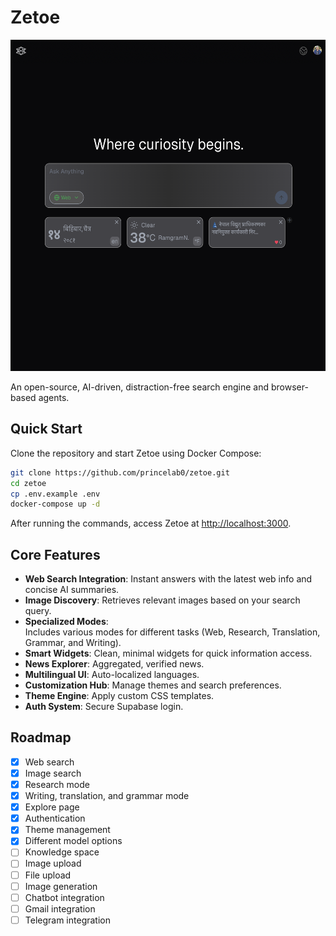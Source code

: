 # Zetoe

<img src="/docs/cover_image.png" alt="Alt text" width="700" height="530">

An open-source, AI-driven, distraction-free search engine and browser-based agents.

## Quick Start

Clone the repository and start Zetoe using Docker Compose:

```bash
git clone https://github.com/princelab0/zetoe.git
cd zetoe
cp .env.example .env
docker-compose up -d
```

After running the commands, access Zetoe at [http://localhost:3000](http://localhost:3000).

## Core Features

- **Web Search Integration**: Instant answers with the latest web info and concise AI summaries.
- **Image Discovery**: Retrieves relevant images based on your search query.
- **Specialized Modes**:  
    Includes various modes for different tasks (Web, Research, Translation, Grammar, and Writing).
- **Smart Widgets**: Clean, minimal widgets for quick information access.
- **News Explorer**: Aggregated, verified news.
- **Multilingual UI**: Auto-localized languages.
- **Customization Hub**: Manage themes and search preferences.
- **Theme Engine**: Apply custom CSS templates.
- **Auth System**: Secure Supabase login.

## Roadmap

- [x] Web search  
- [x] Image search  
- [x] Research mode  
- [x] Writing, translation, and grammar mode  
- [x] Explore page  
- [x] Authentication  
- [x] Theme management  
- [x] Different model options  
- [ ] Knowledge space  
- [ ] Image upload  
- [ ] File upload  
- [ ] Image generation  
- [ ] Chatbot integration  
- [ ] Gmail integration  
- [ ] Telegram integration
